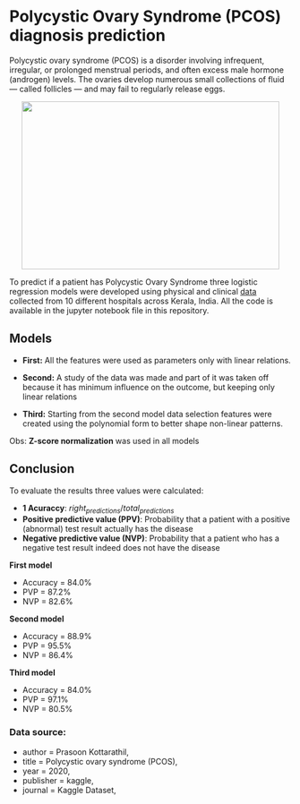 # Polycystic Ovary Syndrome (PCOS) diagnosis prediction

Polycystic ovary syndrome (PCOS) is a disorder involving infrequent, irregular, or prolonged menstrual periods, and often excess male hormone (androgen) levels. The ovaries develop numerous small collections of fluid — called follicles — and may fail to regularly release eggs.

<p align="center">
  <img width="460" height="300" src="https://d2jx2rerrg6sh3.cloudfront.net/image-handler/picture/2016/8/Polycystic_ovary_syndrome_shutterstock_91160414.jpg">
</p>

To predict if a patient has Polycystic Ovary Syndrome three logistic regression models were developed using physical and clinical [data](https://www.kaggle.com/datasets/prasoonkottarathil/polycystic-ovary-syndrome-pcos) collected from 10 different hospitals across Kerala, India. All the code is available in the jupyter notebook file in this repository.

## Models
* **First:**
All the features were used as parameters only with linear relations.

* **Second:**
 A study of the data was made and part of it was taken off because it has minimum influence on the outcome, but keeping only linear relations
 
* **Third:**
Starting from the second model data selection features were created using the polynomial form to better shape non-linear patterns.


Obs: **Z-score normalization** was used in all models

## Conclusion
To evaluate the results three values were calculated:
- **1 Acuraccy**: ${ right_{predictions} / total_{predictions}}$
- **Positive predictive value (PPV)**: Probability that a patient with a positive (abnormal) test result actually has the disease
- **Negative predictive value (NVP)**: Probability that a patient who has a negative test result indeed does not have the disease


**First model**
* Accuracy = 84.0%
* PVP      = 87.2%
* NVP      = 82.6%

**Second model**
* Accuracy = 88.9%
* PVP      = 95.5%
* NVP      = 86.4%

**Third model**
* Accuracy = 84.0%
* PVP      = 97.1%
* NVP      = 80.5%


### Data source:
- author = Prasoon Kottarathil,
- title = Polycystic ovary syndrome (PCOS),
- year = 2020,
- publisher = kaggle,
- journal = Kaggle Dataset,


